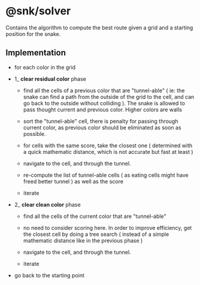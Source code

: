 # @snk/solver

Contains the algorithm to compute the best route given a grid and a starting position for the snake.

## Implementation

- for each color in the grid

- 1_ **clear residual color** phase

  - find all the cells of a previous color that are "tunnel-able" ( ie: the snake can find a path from the outside of the grid to the cell, and can go back to the outside without colliding ). The snake is allowed to pass thought current and previous color. Higher colors are walls

  - sort the "tunnel-able" cell, there is penalty for passing through current color, as previous color should be eliminated as soon as possible.

  - for cells with the same score, take the closest one ( determined with a quick mathematic distance, which is not accurate but fast at least )

  - navigate to the cell, and through the tunnel.

  - re-compute the list of tunnel-able cells ( as eating cells might have freed better tunnel ) as well as the score

  - iterate

- 2_ **clear clean color** phase

  - find all the cells of the current color that are "tunnel-able"

  - no need to consider scoring here. In order to improve efficiency, get the closest cell by doing a tree search ( instead of a simple mathematic distance like in the previous phase )

  - navigate to the cell, and through the tunnel.

  - iterate

- go back to the starting point
